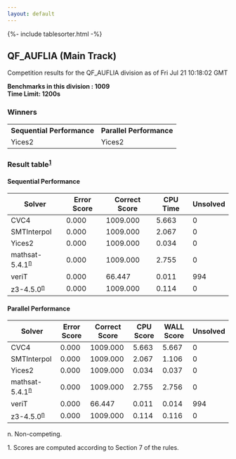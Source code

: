 ```yaml
---
layout: default
---
```

{%- include tablesorter.html -%}

##  QF_AUFLIA (Main Track)

Competition results for the QF_AUFLIA division as of Fri Jul 21 10:18:02 GMT

**Benchmarks in this division : 1009** 
<br/>
**Time Limit: 1200s**

### Winners
<table>
<tr>
<th class="center">Sequential Performance</th>
<th class="center">Parallel Performance</th>
</tr>
<tr class="center">
<td>Yices2</td>
<td>Yices2</td>
</tr>
</table>

### Result table<sup><a href="#fn1">1</a></sup>


#### Sequential Performance
<table id="sequential" class="result sorted">
<thead>
<tr>
<th class="center">Solver</th>
<th class="center">Error Score</th>
<th class="center">Correct Score</th>
<th class="center">CPU Time</th>
<th class="center">Unsolved</th>
</tr>
</thead>
<tr>
<td>CVC4</td>
<td class="right">0.000</td>
<td class="right">1009.000</td>
<td class="right">5.663</td>
<td class="right">0</td>
</tr>
<tr>
<td>SMTInterpol</td>
<td class="right">0.000</td>
<td class="right">1009.000</td>
<td class="right">2.067</td>
<td class="right">0</td>
</tr>
<tr>
<td>Yices2</td>
<td class="right">0.000</td>
<td class="right">1009.000</td>
<td class="right">0.034</td>
<td class="right">0</td>
</tr>
<tr>
<td>mathsat-5.4.1<SUP><a href="#fn">n</a></SUP>
</td>
<td class="right">0.000</td>
<td class="right">1009.000</td>
<td class="right">2.755</td>
<td class="right">0</td>
</tr>
<tr>
<td>veriT</td>
<td class="right">0.000</td>
<td class="right">66.447</td>
<td class="right">0.011</td>
<td class="right">994</td>
</tr>
<tr>
<td>z3-4.5.0<SUP><a href="#fn">n</a></SUP>
</td>
<td class="right">0.000</td>
<td class="right">1009.000</td>
<td class="right">0.114</td>
<td class="right">0</td>
</tr>

</table>

#### Parallel Performance
<table id="parallel" class="result sorted">
<thead>
<tr>
<th class="center">Solver</th>
<th class="center">Error Score</th>
<th class="center">Correct Score</th>
<th class="center">CPU Score</th>
<th class="center">WALL Score</th>
<th class="center">Unsolved</th>
</tr>
</thead>
<tr>
<td>CVC4</td>
<td class="right">0.000</td>
<td class="right">1009.000</td>
<td class="right">5.663</td>
<td class="right">5.667</td>
<td class="right">0</td>
</tr>
<tr>
<td>SMTInterpol</td>
<td class="right">0.000</td>
<td class="right">1009.000</td>
<td class="right">2.067</td>
<td class="right">1.106</td>
<td class="right">0</td>
</tr>
<tr>
<td>Yices2</td>
<td class="right">0.000</td>
<td class="right">1009.000</td>
<td class="right">0.034</td>
<td class="right">0.037</td>
<td class="right">0</td>
</tr>
<tr>
<td>mathsat-5.4.1<SUP><a href="#fn">n</a></SUP>
</td>
<td class="right">0.000</td>
<td class="right">1009.000</td>
<td class="right">2.755</td>
<td class="right">2.756</td>
<td class="right">0</td>
</tr>
<tr>
<td>veriT</td>
<td class="right">0.000</td>
<td class="right">66.447</td>
<td class="right">0.011</td>
<td class="right">0.014</td>
<td class="right">994</td>
</tr>
<tr>
<td>z3-4.5.0<SUP><a href="#fn">n</a></SUP>
</td>
<td class="right">0.000</td>
<td class="right">1009.000</td>
<td class="right">0.114</td>
<td class="right">0.116</td>
<td class="right">0</td>
</tr>
</table>
<span id="fn"> n. Non-competing.</span>

<span id="fn1"> 1. Scores are computed according to Section 7 of the rules.</span>


